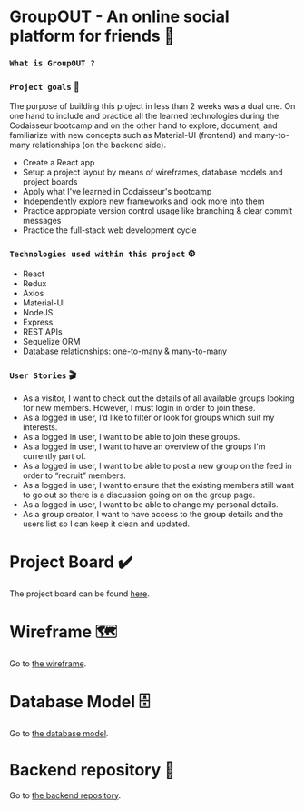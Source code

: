 # GroupOUT - An online social platform for friends 👥


### `What is GroupOUT ?`
 
### `Project goals` 🎯

The purpose of building this project in less than 2 weeks was a dual one. On one hand to include and practice all the learned technologies during the Codaisseur bootcamp and on the other hand to explore, document, and familiarize with new concepts such as Material-UI (frontend) and many-to-many relationships (on the backend side).    

- Create a React app
- Setup a project layout by means of wireframes, database models and project boards
- Apply what I've learned in Codaisseur's bootcamp 
- Independently explore new frameworks and look more into them  
- Practice appropiate version control usage like branching & clear commit messages 
- Practice the full-stack web development cycle 

### `Technologies used within this project` ⚙️ 

- React
- Redux 
- Axios 
- Material-UI 
- NodeJS 
- Express 
- REST APIs 
- Sequelize ORM 
- Database relationships: one-to-many & many-to-many 

### `User Stories` 🎬

- As a visitor, I want to check out the details of all available groups looking for new members. However, I must login in order to join these. 
- As a logged in user, I’d like to filter or look for groups which suit my interests. 
- As a logged in user, I want to be able to join these groups. 
- As a logged in user, I want to have an overview of the groups I'm currently part of.  
- As a logged in user, I want to be able to post a new group on the feed in order to “recruit” members. 
- As a logged in user, I want to ensure that the existing members still want to go out so there is a discussion going on on the group page.  
- As a logged in user, I want to be able to change my personal details. 
- As a group creator, I want to have access to the group details and the users list so I can keep it clean and updated. 

# Project Board ✔️

The project board can be found <a href="https://github.com/users/alexiordachescu/projects/1">here</a>. 

# Wireframe 🗺️

Go to <a href="https://wireframepro.mockflow.com/view/Mf55174eb6e6b72f1b0acb66670f4b5b41596268820715">the wireframe</a>.

# Database Model 🗄️ 

Go to <a href="https://dbdiagram.io/d/5fbab34e3a78976d7b7cf00b">the database model</a>.

# Backend repository 💾

Go to <a href="hhttps://github.com/alexiordachescu/GroupOUT-backend">the backend repository</a>.



